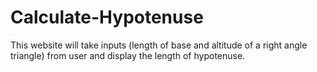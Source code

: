 # Calculate-Hypotenuse
This website will take inputs (length of base and altitude of a right angle triangle) from user and display the length of hypotenuse.
